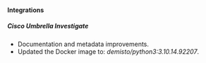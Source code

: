 
#### Integrations

##### Cisco Umbrella Investigate
- Documentation and metadata improvements.
- Updated the Docker image to: *demisto/python3:3.10.14.92207*.
 